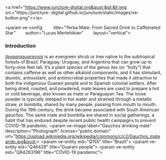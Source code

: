 
&lt;a href=&quot;https://www.juncture-digital.org&quot;&gt;&lt;img src=&quot;https://juncture-
digital.github.io/juncture/static/images/ve-button.png&quot;&gt;&lt;/a&gt;

&lt;param ve-config 
       title=&quot;Yerba Mate: From Sacred Drink to Caffeinated Star&quot;
       author=&quot;Lucas Mertehikian&quot;
       layout=&quot;vertical&quot;&gt;

### Introduction
[_Ilexparaguariensis_](https://powo.science.kew.org/taxon/urn:lsid:ipni.org:names:315555-2) is an evergreen shrub or tree native to the subtropical forests of Brazil, Paraguay, Uruguay,
and Argentina that can grow up to forty-nine feet tall. It’s a plant species of the genus ilex (or
“holly”) that contains caffeine as well as other alkaloid components, and it has stimulant,
diuretic, antioxidant, and antimicrobial properties that made it attractive to both the indigenous
Guaraní people and to Spanish colonial settlers. After being dried, roasted, and powdered, mate
leaves are used to prepare a hot or cold beverage, also known as mate or Paraguayan Tea. The
loose powder is typically steeped in hot water and strained through a metallic straw, or bombilla,
shared by many people, passing from mouth to mouth. During the 19th century, the drink
became associated with South American *gauchos*. The same mate and bombilla are shared in
social gatherings, a habit that has endured despite recent public health campaigns to prevent
COVID-19 pandemic.
&lt;param ve-image label=&quot;Gauchos drinking mate&quot; description=&quot;Photograph&quot; license=&quot;public
domain&quot; url=&quot;https://upload.wikimedia.org/wikipedia/commons/c/c2/Gauchos_mateando.jpg&quot;&gt;
&lt;param ve-entity eid=&quot;Q155&quot; title=&quot;Brazil&quot;&gt;
&lt;param ve-entity eid=&quot;Q46429&quot; title=“Guarani people”&gt;
&lt;param ve-entity eid=&quot;Q84263196&quot; title=“COVID-19 pandemic”&gt;
